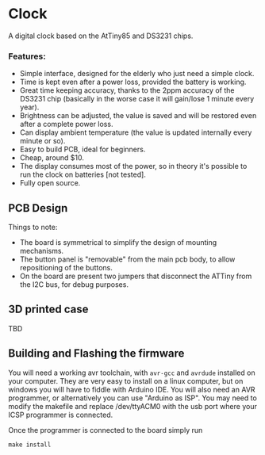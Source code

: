 # Clock
A digital clock based on the AtTiny85 and DS3231 chips.

### Features:
 * Simple interface, designed for the elderly who just need a simple clock.
 * Time is kept even after a power loss, provided the battery is working.
 * Great time keeping accuracy, thanks to the 2ppm accuracy of the DS3231 chip (basically in the worse case it will gain/lose 1 minute every year).
 * Brightness can be adjusted, the value is saved and will be restored even after a complete power loss.
 * Can display ambient temperature (the value is updated internally every minute or so).
 * Easy to build PCB, ideal for beginners.
 * Cheap, around $10.
 * The display consumes most of the power, so in theory it's possible to run the clock on batteries [not tested]. 
 * Fully open source.

## PCB Design
Things to note:
- The board is symmetrical to simplify the design of mounting mechanisms.
- The button panel is "removable" from the main pcb body, to allow repositioning of the buttons.
- On the board are present two jumpers that disconnect the ATTiny from the I2C bus, for debug purposes.

## 3D printed case
TBD

## Building and Flashing the firmware

You will need a working avr toolchain, with `avr-gcc` and `avrdude` installed on your computer. They are very easy to install on a linux computer, but on windows you will have to fiddle with Arduino IDE.
You will also need an AVR programmer, or alternatively you can use "Arduino as ISP". 
You may need to modify the makefile and replace /dev/ttyACM0 with the usb port where your ICSP programmer is connected.

Once the programmer is connected to the board simply run  
``` 
make install 
```